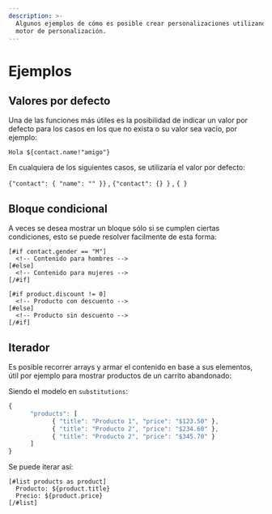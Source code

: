 ```yaml
---
description: >-
  Algunos ejemplos de cómo es posible crear personalizaciones utilizando el
  motor de personalización.
---
```


# Ejemplos

## Valores por defecto

Una de las funciones más útiles es la posibilidad de indicar un valor por defecto para los casos en los que no exista o su valor sea vacío, por ejemplo:

`Hola ${contact.name!"amigo"}`

En cualquiera de los siguientes casos, se utilizaría el valor por defecto:

`{"contact": { "name": "" }}` , `{"contact": {} }` , `{ }`

## Bloque condicional

A veces se desea mostrar un bloque sólo si se cumplen ciertas condiciones, esto se puede resolver facilmente de esta forma:

```markup
[#if contact.gender == "M"]
  <!-- Contenido para hombres -->
[#else]
  <!-- Contenido para mujeres -->
[/#if]
```

```markup
[#if product.discount != 0]
  <!-- Producto con descuento -->
[#else]
  <!-- Producto sin descuento -->
[/#if]
```

## Iterador

Es posible recorrer arrays y armar el contenido en base a sus elementos, útil por ejemplo para mostrar productos de un carrito abandonado:

Siendo el modelo en `substitutions`:

```javascript
{
      "products": [ 
            { "title": "Producto 1", "price": "$123.50" },
            { "title": "Producto 2", "price": "$234.60" },            
            { "title": "Producto 2", "price": "$345.70" }            
      ]
}
```

Se puede iterar así:

```markup
[#list products as product]
  Producto: ${product.title}
  Precio: ${product.price}
[/#list]
```



